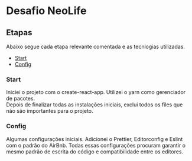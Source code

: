 <h1> Desafio NeoLife</h1>

<h2>Etapas</h2>
Abaixo segue cada etapa relevante comentada e as tecnlogias utilizadas.

 - [Start](###start)
 - [Config](###config)



 ### Start

  Iniciei o projeto com o create-react-app. Utilizei o yarn como gerenciador de pacotes.
  <br>Depois de finalizar todas as instalações iniciais, exclui todos os files que não são importantes para o projeto.

  ### Config

  Algumas configurações iniciais. Adicionei o Prettier, Editorconfig e Eslint com o padrão do AirBnb. Todas essas configurações procuram garantir o mesmo padrão de escrita do código e compatibilidade entre os editores.
